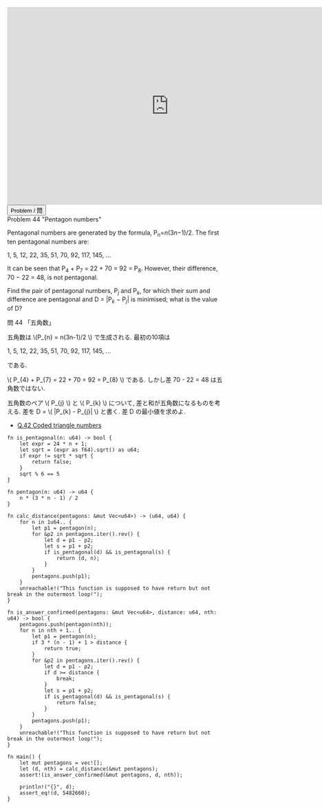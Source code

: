 <html><iframe src="https://docs.google.com/presentation/d/e/2PACX-1vSMZszzJpj30CKt2_noc6bBnew7m4JwxujysybKLAZZCXPHOrC2TrXZ43M8Sfe22cKYmemgq9KLE1UV/embed?start=false&loop=false&delayms=60000" frameborder="0" width="750" height="460" allowfullscreen="true" mozallowfullscreen="true" webkitallowfullscreen="true"></iframe></html>

<html>
<button class="accordion" onclick="toggle('the-accordion');">Problem / 問</button>
<div id="the-accordion" class="panel w3-hide">
Problem 44 "Pentagon numbers"

<p>Pentagonal numbers are generated by the formula, P<sub><var>n</var></sub>=<var>n</var>(3<var>n</var>−1)/2. The first ten pentagonal numbers are:</p>
<p class="center">1, 5, 12, 22, 35, 51, 70, 92, 117, 145, ...</p>
<p>It can be seen that P<sub>4</sub> + P<sub>7</sub> = 22 + 70 = 92 = P<sub>8</sub>. However, their difference, 70 − 22 = 48, is not pentagonal.</p>
<p>Find the pair of pentagonal numbers, P<sub><var>j</var></sub> and P<sub><var>k</var></sub>, for which their sum and difference are pentagonal and D = |P<sub><var>k</var></sub> − P<sub><var>j</var></sub>| is minimised; what is the value of D?</p>


問 44 「五角数」


五角数は \\(P_{n} = n(3n-1)/2 \\) で生成される. 最初の10項は

1, 5, 12, 22, 35, 51, 70, 92, 117, 145, ...

である.

\\( P_{4} + P_{7} = 22 + 70 = 92 = P_{8} \\) である. しかし差 70 - 22 = 48 は五角数ではない.

五角数のペア \\( P_{j} \\) と \\( P_{k} \\) について, 差と和が五角数になるものを考える. 差を D = \\( |P_{k} - P_{j}| \\) と書く. 差 D の最小値を求めよ.

</div>
</html>


- [Q.42 Coded triangle numbers](./e42.md)

```rust,editable
fn is_pentagonal(n: u64) -> bool {
    let expr = 24 * n + 1;
    let sqrt = (expr as f64).sqrt() as u64;
    if expr != sqrt * sqrt {
        return false;
    }
    sqrt % 6 == 5
}

fn pentagon(n: u64) -> u64 {
    n * (3 * n - 1) / 2
}

fn calc_distance(pentagons: &mut Vec<u64>) -> (u64, u64) {
    for n in 1u64.. {
        let p1 = pentagon(n);
        for &p2 in pentagons.iter().rev() {
            let d = p1 - p2;
            let s = p1 + p2;
            if is_pentagonal(d) && is_pentagonal(s) {
                return (d, n);
            }
        }
        pentagons.push(p1);
    }
    unreachable!("This function is supposed to have return but not break in the outermost loop!");
}

fn is_answer_confirmed(pentagons: &mut Vec<u64>, distance: u64, nth: u64) -> bool {
    pentagons.push(pentagon(nth));
    for n in nth + 1.. {
        let p1 = pentagon(n);
        if 3 * (n - 1) + 1 > distance {
            return true;
        }
        for &p2 in pentagons.iter().rev() {
            let d = p1 - p2;
            if d >= distance {
                break;
            }
            let s = p1 + p2;
            if is_pentagonal(d) && is_pentagonal(s) {
                return false;
            }
        }
        pentagons.push(p1);
    }
    unreachable!("This function is supposed to have return but not break in the outermost loop!");
}

fn main() {
    let mut pentagons = vec![];
    let (d, nth) = calc_distance(&mut pentagons);
    assert!(is_answer_confirmed(&mut pentagons, d, nth));

    println!("{}", d);
    assert_eq!(d, 5482660);
}
```
